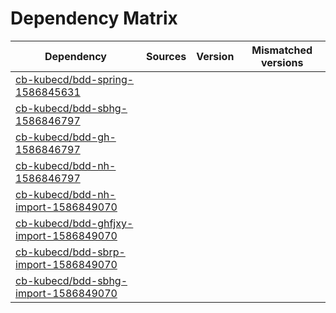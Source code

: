 # Dependency Matrix

Dependency | Sources | Version | Mismatched versions
---------- | ------- | ------- | -------------------
[cb-kubecd/bdd-spring-1586845631](https://github.com/cb-kubecd/bdd-spring-1586845631.git) |  | []() | 
[cb-kubecd/bdd-sbhg-1586846797](https://github.com/cb-kubecd/bdd-sbhg-1586846797.git) |  | []() | 
[cb-kubecd/bdd-gh-1586846797](https://github.com/cb-kubecd/bdd-gh-1586846797.git) |  | []() | 
[cb-kubecd/bdd-nh-1586846797](https://github.com/cb-kubecd/bdd-nh-1586846797.git) |  | []() | 
[cb-kubecd/bdd-nh-import-1586849070](https://github.com/cb-kubecd/bdd-nh-import-1586849070.git) |  | []() | 
[cb-kubecd/bdd-ghfjxy-import-1586849070](https://github.com/cb-kubecd/bdd-ghfjxy-import-1586849070.git) |  | []() | 
[cb-kubecd/bdd-sbrp-import-1586849070](https://github.com/cb-kubecd/bdd-sbrp-import-1586849070.git) |  | []() | 
[cb-kubecd/bdd-sbhg-import-1586849070](https://github.com/cb-kubecd/bdd-sbhg-import-1586849070.git) |  | []() | 
